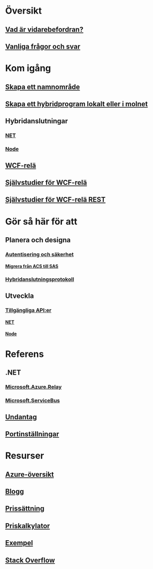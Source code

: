 # Översikt
## [Vad är vidarebefordran?](relay-what-is-it.md)
## [Vanliga frågor och svar](relay-faq.md)

# Kom igång
## [Skapa ett namnområde](relay-create-namespace-portal.md)
## [Skapa ett hybridprogram lokalt eller i molnet](service-bus-dotnet-hybrid-app-using-service-bus-relay.md)
## Hybridanslutningar
### [NET](relay-hybrid-connections-dotnet-get-started.md)
### [Node](relay-hybrid-connections-node-get-started.md)
## [WCF-relä](relay-wcf-dotnet-get-started.md)
## [Självstudier för WCF-relä](service-bus-relay-tutorial.md)
## [Självstudier för WCF-relä REST](service-bus-relay-rest-tutorial.md)

# Gör så här för att
## Planera och designa
### [Autentisering och säkerhet](relay-authentication-and-authorization.md)
#### [Migrera från ACS till SAS](relay-migrate-acs-sas.md)
### [Hybridanslutningsprotokoll](relay-hybrid-connections-protocol.md)
## Utveckla
### [Tillgängliga API:er](relay-api-overview.md)
#### [NET](relay-hybrid-connections-dotnet-api-overview.md)
#### [Node](relay-hybrid-connections-node-ws-api-overview.md)

# Referens
## .NET
### [Microsoft.Azure.Relay](/dotnet/api/microsoft.azure.relay)
### [Microsoft.ServiceBus](/dotnet/api/Microsoft.ServiceBus)
## [Undantag](relay-exceptions.md)
## [Portinställningar](relay-port-settings.md)

# Resurser
## [Azure-översikt](https://azure.microsoft.com/roadmap/?category=enterprise-integration)
## [Blogg](https://blogs.msdn.microsoft.com/servicebus/)
## [Prissättning](https://azure.microsoft.com/pricing/details/service-bus/)
## [Priskalkylator](https://azure.microsoft.com/pricing/calculator/)
## [Exempel](https://github.com/azure/azure-relay/tree/master/samples)
## [Stack Overflow](http://stackoverflow.com/questions/tagged/azure-servicebusrelay)
